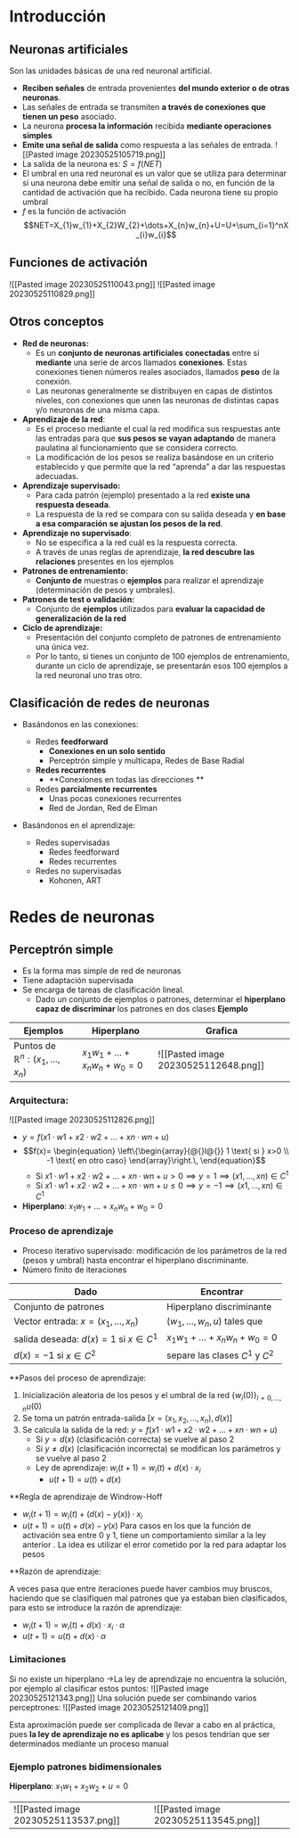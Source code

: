 # Introducción

## Neuronas artificiales
Son las unidades básicas de una red neuronal artificial. 
- **Reciben señales** de entrada provenientes **del mundo exterior o de otras neuronas**. 
- Las señales de entrada se transmiten **a través de conexiones** **que tienen un peso** asociado. 
- La neurona **procesa la información** recibida **mediante operaciones simples** 
- **Emite una señal de salida** como respuesta a las señales de entrada.
![[Pasted image 20230525105719.png]]
- La salida de la neurona es: $S=f(NET)$
- El umbral en una red neuronal es un valor que se utiliza para determinar si una neurona debe emitir una señal de salida o no, en función de la cantidad de activación que ha recibido. Cada neurona tiene su propio umbral
- $f$ es la función de activación$$NET=X_{1}w_{1}+X_{2}W_{2}+\dots+X_{n}w_{n}+U=U+\sum_{i=1}^nX_{i}w_{i}$$
## Funciones de activación
![[Pasted image 20230525110043.png]]
![[Pasted image 20230525110829.png]]
## Otros conceptos
- **Red de neuronas:**
	- Es un **conjunto de neuronas artificiales** **conectadas** entre sí **mediante** una serie de arcos llamados **conexiones**. Estas conexiones tienen números reales asociados, llamados **peso** de la conexión.
	- Las neuronas generalmente se distribuyen en capas de distintos niveles, con conexiones que unen las neuronas de distintas capas y/o neuronas de una misma capa.
- **Aprendizaje de la red**:
	- Es el proceso mediante el cual la red modifica sus respuestas ante las entradas para que **sus pesos se vayan adaptando** de manera paulatina al funcionamiento que se considera correcto. 
	- La modificación de los pesos se realiza basándose en un criterio establecido y que permite que la red “aprenda” a dar las respuestas adecuadas.
- **Aprendizaje supervisado:**
	- Para cada patrón (ejemplo) presentado a la red **existe una respuesta deseada**. 
	- La respuesta de la red se compara con su salida deseada y **en base a esa comparación se ajustan los pesos de la red**.
- **Aprendizaje no supervisado**: 
	- No se especifica a la red cuál es la respuesta correcta. 
	- A través de unas reglas de aprendizaje, **la red descubre las relaciones** presentes en los ejemplos
- **Patrones de entrenamiento:**
	- **Conjunto de** muestras o **ejemplos** para realizar el aprendizaje (determinación de pesos y umbrales).
- **Patrones de test o validación:** 
	- Conjunto de **ejemplos** utilizados para **evaluar la capacidad de generalización de la red**
- **Ciclo de aprendizaje:** 
	- Presentación del conjunto completo de patrones de entrenamiento una única vez.
	- Por lo tanto, si tienes un conjunto de 100 ejemplos de entrenamiento, durante un ciclo de aprendizaje, se presentarán esos 100 ejemplos a la red neuronal uno tras otro.

## Clasificación de redes de neuronas
- Basándonos en las conexiones:
	- Redes **feedforward** 
		- **Conexiones en un solo sentido** 
		- Perceptrón simple y multicapa, Redes de Base Radial 
	- **Redes recurrentes** 
		- **Conexiones en todas las direcciones **
	- Redes **parcialmente recurrentes** 
		- Unas pocas conexiones recurrentes 
		- Red de Jordan, Red de Elman

- Basándonos en el aprendizaje:
	- Redes supervisadas 
		- Redes feedforward 
		- Redes recurrentes 
	- Redes no supervisadas 
		- Kohonen, ART

# Redes de neuronas
## Perceptrón simple
- Es la forma mas simple de red de neuronas
- Tiene adaptación supervisada 
- Se encarga de tareas de clasificación lineal. 
	- Dado un conjunto de ejemplos o patrones, determinar el **hiperplano capaz de discriminar** los patrones en dos clases
**Ejemplo**

| Ejemplos                                     | Hiperplano                            | Grafica |
| -------------------------------------------- | ------------------------------------- | ------- |
| Puntos de $\mathbb{R}^n:(x_{1},\dots,x_{n})$ | $x_{1}w_{1}+\dots+x_{n}w_{n}+w_{0}=0$ |   ![[Pasted image 20230525112648.png]]      |


### Arquitectura:
![[Pasted image 20230525112826.png]]
- $y = f (x1·w1 + x2·w2 + \dots + xn ·wn +u)$
- $$f(x)=
\begin{equation}
  \left\{\begin{array}{@{}l@{}}
   1  \text{ si }   x>0 \\
-1   \text{ en otro caso}
  \end{array}\right.\,
\end{equation}$$
	- Si $x1·w1 +x2·w2+\dots+xn·wn+u>0 \implies y=1 \implies (x1 , \dots , xn ) \in C^{1}$
	- Si $x1·w1 +x2·w2+\dots+xn·wn+u\leq0 \implies y=-1 \implies(x1 , \dots , xn ) \in C^{1}$
- **Hiperplano**: $x_{1}w_{1}+\dots+x_{n}w_{n}+w_{0}=0$

### Proceso de aprendizaje
- Proceso iterativo supervisado: modificación de los parámetros de la red (pesos y umbral) hasta encontrar el hiperplano discriminante.
- Número finito de iteraciones

| Dado                                    | Encontrar                             |
| --------------------------------------- | ------------------------------------- |
| Conjunto de patrones                    | Hiperplano discriminante              |
| Vector entrada: $x=(x_{1},\dots,x_{n})$ | $(w_{1},\dots,w_{n}, u)$  tales que   |
| salida deseada: $d(x)=1$ si $x\in C^1$  | $x_{1}w_{1}+\dots+x_{n}w_{n}+w_{0}=0$ |
|                 $d(x)=-1$ si $x\in C^2$| separe las clases $C^1$ y $C^2$       |


**Pasos del proceso de aprendizaje:
1. Inicialización aleatoria de los pesos y el umbral de la red $\{w_{i}(0)\}_{i=0,\dots,n}u(0)$
2. Se toma un patrón entrada-salida $[x=(x_1 ,x_2 , ..., x_n ), d(x)]$
3. Se calcula la salida de la red: $y = f (x1·w1 + x2·w2 + \dots + xn ·wn +u)$
	- Si $y = d(x)$ (clasificación correcta) se vuelve al paso 2
	- Si $y \neq d(x)$ (clasificación incorrecta) se modifican los parámetros y se vuelve al paso 2
	- Ley de aprendizaje: 
		 $w_{i}(t+1)=w_{i}(t)+d(x)·x_{i}$
		- $u(t+1)=u(t)+d(x)$


**Regla de aprendizaje de Windrow-Hoff
- $w_{i}(t+1)=w_{i}(t)+(d(x)-y(x))·x_{i}$
- $u(t+1)=u(t)+d(x)-y(x)$
Para casos en los que la función de activación sea entre 0 y 1, tiene un comportamiento similar a la ley anterior .
La idea es utilizar el error cometido por la red para adaptar los pesos

**Razón de aprendizaje:

A veces pasa que entre iteraciones puede haver cambios muy bruscos, haciendo que se clasifiquen mal patrones que ya estaban bien clasificados, para esto se introduce la razón de aprendizaje:
- $w_{i}(t+1)=w_{i}(t)+d(x)·x_{i}· \alpha$
- $u(t+1)=u(t)+d(x)· \alpha$
### Limitaciones
Si no existe un hiperplano ->La ley de aprendizaje no encuentra la solución, por ejemplo al clasificar estos puntos:
![[Pasted image 20230525121343.png]]
Una solución puede ser combinando varios perceptrones:
![[Pasted image 20230525121409.png]]

Esta aproximación puede ser complicada de llevar a cabo en al práctica, pues **la ley de aprendizaje no es aplicabe** y los pesos tendrían que ser determinados mediante un proceso manual

### Ejemplo patrones bidimensionales
**Hiperplano**: $x_{1}w_{1}+x_{2}w_{2}+u=0$

|     |     |
| --- | --- |
| ![[Pasted image 20230525113537.png]]    | ![[Pasted image 20230525113545.png]]    |


